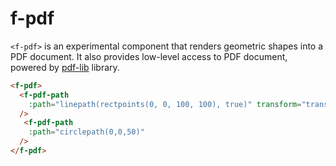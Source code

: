 # f-pdf

`<f-pdf>` is an experimental component that renders geometric shapes into a PDF document. It also provides low-level access to PDF document, powered by [pdf-lib](https://pdf-lib.js.org/) library.

<!-- TODO access PDF with ref -->

```md
<f-pdf>
  <f-pdf-path
    :path="linepath(rectpoints(0, 0, 100, 100), true)" transform="translate(10,10)"
  />
   <f-pdf-path
    :path="circlepath(0,0,50)"
  />
</f-pdf>
```
